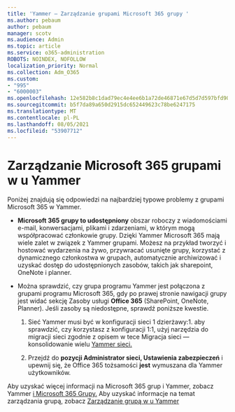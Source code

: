 ```yaml
---
title: 'Yammer — Zarządzanie grupami Microsoft 365 grupy '
ms.author: pebaum
author: pebaum
manager: scotv
ms.audience: Admin
ms.topic: article
ms.service: o365-administration
ROBOTS: NOINDEX, NOFOLLOW
localization_priority: Normal
ms.collection: Adm_O365
ms.custom:
- "995"
- "6000003"
ms.openlocfilehash: 12e582b8c1dad79ec4e4ee6b1a72de46871e67d5d7d597bfd90963dcb6647b61
ms.sourcegitcommit: b5f7da89a650d2915dc652449623c78be6247175
ms.translationtype: MT
ms.contentlocale: pl-PL
ms.lasthandoff: 08/05/2021
ms.locfileid: "53907712"
---
```

# <a name="manage-microsoft-365-groups-in-yammer"></a>Zarządzanie Microsoft 365 grupami w u Yammer

Poniżej znajdują się odpowiedzi na najbardziej typowe problemy z grupami Microsoft 365 w Yammer.

* **Microsoft 365 grupy to udostępniony** obszar roboczy z wiadomościami e-mail, konwersacjami, plikami i zdarzeniami, w którym mogą współpracować członkowie grupy. Dzięki Yammer Microsoft 365 mają wiele zalet w związek z Yammer grupami. Możesz na przykład tworzyć i hostować wydarzenia na żywo, przywracać usunięte grupy, korzystać z dynamicznego członkostwa w grupach, automatycznie archiwizować i uzyskać dostęp do udostępnionych zasobów, takich jak sharepoint, OneNote i planner.

* Można sprawdzić, czy grupa programu Yammer jest połączona z grupami programu Microsoft 365, gdy po prawej stronie nawigacji grupy jest widać sekcję Zasoby usługi **Office 365** (SharePoint, OneNote, Planner). Jeśli zasoby są niedostępne, sprawdź poniższe kwestie.

  1. Sieć Yammer musi być w konfiguracji sieci 1 dzierżawy:1. aby sprawdzić, czy korzystasz z konfiguracji 1:1, użyj narzędzia do migracji sieci zgodnie z opisem w tece Migracja sieci — konsolidowanie wielu [Yammer sieci.](https://docs.microsoft.com/yammer/configure-your-yammer-network/consolidate-multiple-yammer-networks) 

  2. Przejdź do **pozycji Administrator sieci, Ustawienia zabezpieczeń** i upewnij się, że Office 365 tożsamości **jest** wymuszana dla Yammer użytkowników.

Aby uzyskać więcej informacji na Microsoft 365 grup i Yammer, zobacz Yammer [i Microsoft 365 Grupy.](https://docs.microsoft.com/yammer/manage-yammer-groups/yammer-and-office-365-groups) Aby uzyskać informacje na temat zarządzania grupą, zobacz [Zarządzanie grupą w u Yammer](https://support.office.com/article/Manage-a-group-in-Yammer-6e05c6d6-5548-4c88-89cd-e6757a514ef2)
